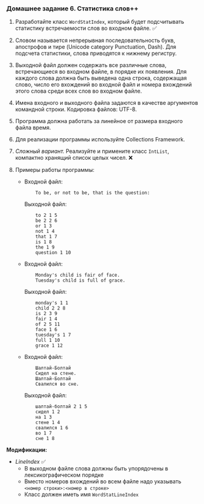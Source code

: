 ### Домашнее задание 6. Статистика слов++

1. Разработайте класс `WordStatIndex`, который будет подсчитывать статистику встречаемости слов во входном файле. ✅

2. Словом называется непрерывная последовательность букв, апострофов и тире (Unicode category Punctuation, Dash). Для подсчета статистики, слова приводятся к нижнему регистру.

3. Выходной файл должен содержать все различные слова, встречающиеся во входном файле, в порядке их появления. Для каждого слова должна быть выведена одна строка, содержащая слово, число его вхождений во входной файл и номера вхождений этого слова среди всех слов во входном файле.

4. Имена входного и выходного файла задаются в качестве аргументов командной строки. Кодировка файлов: UTF-8.

5. Программа должна работать за линейное от размера входного файла время.

6. Для реализации программы используйте Collections Framework.

7. *Сложный вариант.* Реализуйте и примените класс `IntList`, компактно хранящий список целых чисел. ❌

8. Примеры работы программы:

   - Входной файл:

     ```
         To be, or not to be, that is the question:
     ```

     Выходной файл:

     ```
         to 2 1 5
         be 2 2 6
         or 1 3
         not 1 4
         that 1 7
         is 1 8
         the 1 9
         question 1 10
     ```

   - Входной файл:

     ```
         Monday's child is fair of face.
         Tuesday's child is full of grace.
     ```

     Выходной файл:

     ```
         monday's 1 1
         child 2 2 8
         is 2 3 9
         fair 1 4
         of 2 5 11
         face 1 6
         tuesday's 1 7
         full 1 10
         grace 1 12
     ```

   - Входной файл:

     ```
         Шалтай-Болтай
         Сидел на стене.
         Шалтай-Болтай
         Свалился во сне.
     ```

     Выходной файл:

     ```
         шалтай-болтай 2 1 5
         сидел 1 2
         на 1 3
         стене 1 4
         свалился 1 6
         во 1 7
         сне 1 8
     ```

**Модификации:**

- _LineIndex_ ✅
  - В выходном файле слова должны быть упорядочены в лексикографическом порядке
  - Вместо номеров вхождений во всем файле надо указывать `<номер строки>:<номер в строке>`
  - Класс должен иметь имя `WordStatLineIndex`